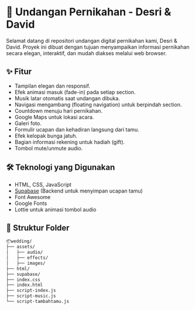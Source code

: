 # 💌 Undangan Pernikahan - Desri & David

Selamat datang di repositori undangan digital pernikahan kami, Desri & David. Proyek ini dibuat dengan tujuan menyampaikan informasi pernikahan secara elegan, interaktif, dan mudah diakses melalui web browser.

## ✨ Fitur

- Tampilan elegan dan responsif.
- Efek animasi masuk (fade-in) pada setiap section.
- Musik latar otomatis saat undangan dibuka.
- Navigasi mengambang (floating navigation) untuk berpindah section.
- Countdown menuju hari pernikahan.
- Google Maps untuk lokasi acara.
- Galeri foto.
- Formulir ucapan dan kehadiran langsung dari tamu.
- Efek kelopak bunga jatuh.
- Bagian informasi rekening untuk hadiah (gift).
- Tombol mute/unmute audio.

## 🛠️ Teknologi yang Digunakan

- HTML, CSS, JavaScript
- [Supabase](https://supabase.com) (Backend untuk menyimpan ucapan tamu)
- Font Awesome
- Google Fonts
- Lottie untuk animasi tombol audio

## 📁 Struktur Folder

```bash
📦wedding/
├── assets/
│   ├── audio/
│   ├── effects/
│   ├── images/
├── html/
├── supabase/
├── index.css
├── index.html
├── script-index.js
├── script-music.js
└── script-tambahtamu.js
